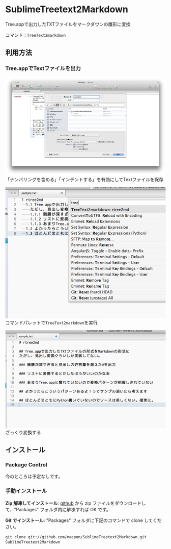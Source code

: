 SublimeTreetext2Markdown
========================

Tree.appで出力したTXTファイルをマークダウンの雛形に変換

コマンド
: ```TreeText2markdown```

## 利用方法

### Tree.appでTextファイルを出力

![STEP1](./step1.png)<br>「ナンバリングを含める」「インデントする」を有効にしてTextファイルを保存

![STEP2](./step2.png)<br>コマンドパレットで```TreeText2markdown```を実行

![STEP3](./step3.png)<br>ざっくり変換する


## インストール

### Package Control

今のところは予定なしです。

### 手動インストール

**Zip 解凍してインストール**: [github](https://github.com/maepon/SublimeTreetext2Markdown) から zip ファイルをダウンロードして、"Packages" フォルダ内に解凍すれば OK です。

**Git でインストール**: "Packages" フォルダに下記のコマンドで clone してください。

    git clone git://github.com/maepon/SublimeTreetext2Markdown.git SublimeTreetext2Markdown
